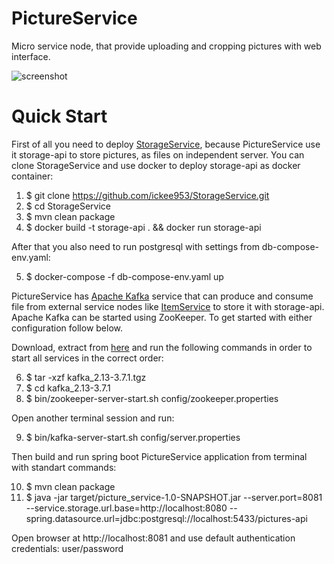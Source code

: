 # PictureService
Micro service node, that provide uploading and cropping pictures with web interface.

![screenshot](https://github.com/ickee953/PictureService/assets/152408327/3bf91b01-c952-4055-872c-96c9a158f56b)

# Quick Start
First of all you need to deploy [StorageService](https://github.com/ickee953/StorageService), because PictureService use it storage-api to store pictures, as files on independent server. You can clone StorageService and use docker to deploy storage-api as docker container:
  1. $ git clone https://github.com/ickee953/StorageService.git
  2. $ cd StorageService
  3. $ mvn clean package
  4. $ docker build -t storage-api . && docker run storage-api

After that you also need to run postgresql with settings from db-compose-env.yaml:

  5. $ docker-compose -f db-compose-env.yaml up

PictureService has [Apache Kafka](https://kafka.apache.org/quickstart) service that can produce and consume file from external service nodes like [ItemService](https://github.com/ickee953/ItemService) to store it with storage-api. Apache Kafka can be started using ZooKeeper. To get started with either configuration follow below.

Download, extract from [here](https://www.apache.org/dyn/closer.cgi?path=/kafka/3.7.1/kafka_2.13-3.7.1.tgz) and run the following commands in order to start all services in the correct order:

  6. $ tar -xzf kafka_2.13-3.7.1.tgz
  7. $ cd kafka_2.13-3.7.1
  8. $ bin/zookeeper-server-start.sh config/zookeeper.properties

Open another terminal session and run:

  9. $ bin/kafka-server-start.sh config/server.properties

Then build and run spring boot PictureService application from terminal with standart commands:

  10. $ mvn clean package
  11. $ java -jar target/picture_service-1.0-SNAPSHOT.jar
      --server.port=8081
      --service.storage.url.base=http://localhost:8080
      --spring.datasource.url=jdbc:postgresql://localhost:5433/pictures-api

Open browser at http://localhost:8081 and use default authentication credentials: user/password
